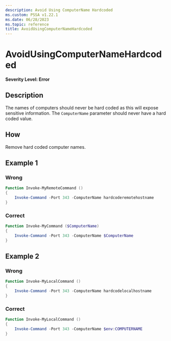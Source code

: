 ```yaml
---
description: Avoid Using ComputerName Hardcoded
ms.custom: PSSA v1.22.1
ms.date: 06/28/2023
ms.topic: reference
title: AvoidUsingComputerNameHardcoded
---
```

# AvoidUsingComputerNameHardcoded

**Severity Level: Error**

## Description

The names of computers should never be hard coded as this will expose sensitive information. The
`ComputerName` parameter should never have a hard coded value.

## How

Remove hard coded computer names.

## Example 1

### Wrong

```powershell
Function Invoke-MyRemoteCommand ()
{
    Invoke-Command -Port 343 -ComputerName hardcoderemotehostname
}
```

### Correct

```powershell
Function Invoke-MyCommand ($ComputerName)
{
    Invoke-Command -Port 343 -ComputerName $ComputerName
}
```

## Example 2

### Wrong

```powershell
Function Invoke-MyLocalCommand ()
{
    Invoke-Command -Port 343 -ComputerName hardcodelocalhostname
}
```

### Correct

```powershell
Function Invoke-MyLocalCommand ()
{
    Invoke-Command -Port 343 -ComputerName $env:COMPUTERNAME
}
```
